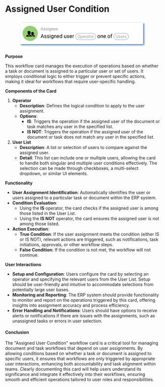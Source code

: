 # Assigned User Condition

<figure><img src="../../../../.gitbook/assets/userlmn_5e16e9b23626ec1211c753fec5333513.png" alt="" width="552"><figcaption></figcaption></figure>

**Purpose**

This workflow card manages the execution of operations based on whether a task or document is assigned to a particular user or set of users. It employs conditional logic to either trigger or prevent specific actions, making it ideal for workflows that require user-specific handling.

**Components of the Card**

1. **Operator**
   * **Description**: Defines the logical condition to apply to the user assignment.
   * **Options**:
     * **IS**: Triggers the operation if the assigned user of the document or task matches any user in the specified list.
     * **IS NOT**: Triggers the operation if the assigned user of the document or task does not match any user in the specified list.
2. **User List**
   * **Description**: A list or selection of users to compare against the assigned user.
   * **Detail**: This list can include one or multiple users, allowing the card to handle both singular and multiple user conditions effectively. The selection can be made through checkboxes, a multi-select dropdown, or similar UI elements.

**Functionality**

* **User Assignment Identification**: Automatically identifies the user or users assigned to a particular task or document within the ERP system.
* **Condition Evaluation**:
  * Using the **IS** operator, the card checks if the assigned user is among those listed in the User List.
  * Using the **IS NOT** operator, the card ensures the assigned user is not among those listed.
* **Action Execution**:
  * **True Condition**: If the user assignment meets the condition (either IS or IS NOT), relevant actions are triggered, such as notifications, task initiations, approvals, or other workflow steps.
  * **False Condition**:  If the condition is not met, the workflow will not continue.

**User Interactions**

* **Setup and Configuration**: Users configure the card by selecting an operator and specifying the relevant users from the User List. Setup should be user-friendly and intuitive to accommodate selections from potentially large user bases.
* **Monitoring and Reporting**: The ERP system should provide functionality to monitor and report on the operations triggered by this card, offering insights into assignment accuracy and process efficiency.
* **Error Handling and Notifications**: Users should have options to receive alerts or notifications if there are issues with the assignments, such as unassigned tasks or errors in user selection.

#### Conclusion

The "Assigned User Condition" workflow card is a critical tool for managing document and task workflows that depend on user assignments. By allowing conditions based on whether a task or document is assigned to specific users, it ensures that workflows are only triggered by appropriate user interactions, enhancing both accountability and task alignment within teams. Clearly documenting this card will help users understand its significance and integrate it effectively into their workflows, ensuring smooth and efficient operations tailored to user roles and responsibilities.
